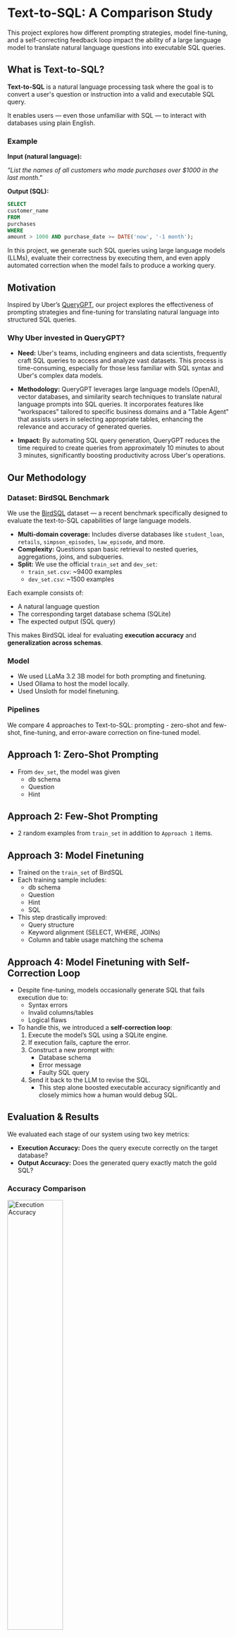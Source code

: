 # Text-to-SQL: A Comparison Study

This project explores how different prompting strategies, model fine-tuning, and a self-correcting feedback loop impact the ability of a large language model to translate natural language questions into executable SQL queries.

## What is Text-to-SQL?

**Text-to-SQL** is a natural language processing task where the goal is to convert a user's question or instruction into a valid and executable SQL query.

It enables users — even those unfamiliar with SQL — to interact with databases using plain English.

### Example

**Input (natural language):**

*"List the names of all customers who made purchases over $1000 in the last month."*

**Output (SQL):**  

```sql
SELECT
customer_name
FROM
purchases
WHERE
amount > 1000 AND purchase_date >= DATE('now', '-1 month');
```

In this project, we generate such SQL queries using large language models (LLMs), evaluate their correctness by executing them, and even apply automated correction when the model fails to produce a working query.

## Motivation

Inspired by Uber’s [QueryGPT](https://www.uber.com/blog/query-gpt/), our project explores the effectiveness of prompting strategies and fine-tuning for translating natural language into structured SQL queries.

### Why Uber invested in QueryGPT?

- **Need:** Uber's teams, including engineers and data scientists, frequently craft SQL queries to access and analyze vast datasets. This process is time-consuming, especially for those less familiar with SQL syntax and Uber's complex data models.

- **Methodology:** QueryGPT leverages large language models (OpenAI), vector databases, and similarity search techniques to translate natural language prompts into SQL queries. It incorporates features like "workspaces" tailored to specific business domains and a "Table Agent" that assists users in selecting appropriate tables, enhancing the relevance and accuracy of generated queries.

- **Impact:** By automating SQL query generation, QueryGPT reduces the time required to create queries from approximately 10 minutes to about 3 minutes, significantly boosting productivity across Uber's operations.

## Our Methodology

### Dataset: BirdSQL Benchmark

We use the [BirdSQL](https://bird-bench.github.io/) dataset — a recent benchmark specifically designed to evaluate the text-to-SQL capabilities of large language models.

- **Multi-domain coverage:** Includes diverse databases like `student_loan`, `retails`, `simpson_episodes`, `law_episode`, and more.
- **Complexity:** Questions span basic retrieval to nested queries, aggregations, joins, and subqueries.
- **Split:** We use the official `train_set` and `dev_set`:
  - `train_set.csv`: ~9400 examples
  - `dev_set.csv`: ~1500 examples 

Each example consists of:
- A natural language question
- The corresponding target database schema (SQLite)
- The expected output (SQL query)

This makes BirdSQL ideal for evaluating **execution accuracy** and **generalization across schemas**.

### Model

- We used LLaMa 3.2 3B model for both prompting and finetuning.
- Used Ollama to host the model locally.
- Used Unsloth for model finetuning.

### Pipelines

We compare 4 approaches to Text-to-SQL: prompting - zero-shot and few-shot, fine-tuning, and error-aware correction on fine-tuned model.

## Approach 1: Zero-Shot Prompting

- From `dev_set`, the model was given
    - db schema
    - Question
    - Hint

## Approach 2: Few-Shot Prompting

- 2 random examples from `train_set` in addition to `Approach 1` items.

## Approach 3: Model Finetuning

- Trained on the `train_set` of BirdSQL
- Each training sample includes:
  - db schema
  - Question
  - Hint
  - SQL
- This step drastically improved:
  - Query structure
  - Keyword alignment (SELECT, WHERE, JOINs)
  - Column and table usage matching the schema

## Approach 4: Model Finetuning with Self-Correction Loop

- Despite fine-tuning, models occasionally generate SQL that fails execution due to:
  - Syntax errors
  - Invalid columns/tables
  - Logical flaws
- To handle this, we introduced a **self-correction loop**:
  1. Execute the model’s SQL using a SQLite engine.
  2. If execution fails, capture the error.
  3. Construct a new prompt with:
     - Database schema
     - Error message
     - Faulty SQL query
  4. Send it back to the LLM to revise the SQL.
     - This step alone boosted executable accuracy significantly and closely mimics how a human would debug SQL.

## Evaluation & Results

We evaluated each stage of our system using two key metrics:

- **Execution Accuracy:** Does the query execute correctly on the target database?
- **Output Accuracy:** Does the generated query exactly match the gold SQL?

### Accuracy Comparison

<img src="./figures/execution-accuracy.png" alt="Execution Accuracy" width="50%" height="50%">

<img src="./figures/output-accuracy.png" alt="Output Accuracy" width="50%" height="50%">

| Model Variant              | Execution Accuracy | Output Accuracy |
|----------------------------|--------------------|-----------------|
| Finetuned + Self-Correction| **85.1%**          | **30.8%**       |
| Finetuned Only             | 72.5%              | 28.3%           |
| Zero-Shot Prompting        | 50.1%              | 18.0%           |
| Few-Shot Prompting         | 2.0%               | 0.2%            |

### Error-Type Breakdown

<img src="./figures/error-few-shot.png" alt="Few-Shot Error Distribution" width="50%" height="50%">

<img src="./figures/error-zero-shot.png" alt="Zero Error Distribution" width="50%" height="50%">

<img src="./figures/error-finetuned.png" alt="Few-Shot Error Distribution" width="50%" height="50%">

<img src="./figures/error-finetuned-self-correction.png" alt="Few-Shot Error Distribution" width="50%" height="50%">

| Model Variant              | Total Errors | Top Error Type       |
|----------------------------|--------------|----------------------|
| Few-Shot Prompting         | 1504         | Syntax (69.3%)       |
| Zero-Shot Prompting        | 751          | Syntax (48.1%)       |
| Finetuned Only             | 410          | Column (78.3%)       |
| Finetuned + Self-Correction| **238**      | Column (76.1%)       |

## Critical Analysis

### Key Insights

- **Fine-tuning** significantly improves structural and syntactic alignment, but still leaves room for semantic mistakes.
- **Self-correction loops** are an effective, lightweight way to improve model reliability without retraining.
- **Prompt engineering alone is not enough** — zero/few-shot prompting lacks robustness when dealing with diverse or complex schemas.
